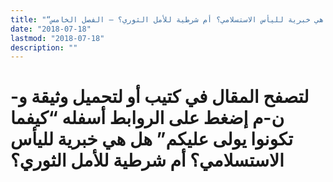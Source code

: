 ```yaml
---
title: "“كيفما تكونوا يولى عليكم”، هل هي خبرية لليأس الاستسلامي؟ أم شرطية للأمل الثوري؟ – الفصل الخامس"
date: "2018-07-18"
lastmod: "2018-07-18"
description: ""
---
```

# **لتصفح المقال في كتيب أو لتحميل وثيقة و-ن-م إضغط على الروابط أسفله** **“كيفما تكونوا يولى عليكم” هل هي خبرية لليأس الاستسلامي؟ أم شرطية للأمل الثوري؟**

###